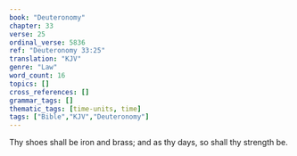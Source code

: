 ```yaml
---
book: "Deuteronomy"
chapter: 33
verse: 25
ordinal_verse: 5836
ref: "Deuteronomy 33:25"
translation: "KJV"
genre: "Law"
word_count: 16
topics: []
cross_references: []
grammar_tags: []
thematic_tags: [time-units, time]
tags: ["Bible","KJV","Deuteronomy"]
---
```

Thy shoes shall be iron and brass; and as thy days, so shall thy strength be.
